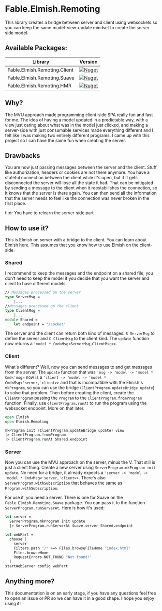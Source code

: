 # Fable.Elmish.Remoting

This library creates a bridge between server and client using websockets so you can keep the same model-view-update mindset to create the server side model.

## Available Packages:

| Library  | Version |
| ------------- | ------------- |
| Fable.Elmish.Remoting.Client  | [![Nuget](https://img.shields.io/nuget/v/Fable.Elmish.Remoting.Client.svg?colorB=green)](https://www.nuget.org/packages/Fable.Elmish.Remoting.Client) |
| Fable.Elmish.Remoting.Suave  | [![Nuget](https://img.shields.io/nuget/v/Fable.Elmish.Remoting.Suave.svg?colorB=green)](https://www.nuget.org/packages/Fable.Elmish.Remoting.Suave)  |
| Fable.Elmish.Remoting.HMR  | [![Nuget](https://img.shields.io/nuget/v/Fable.Elmish.Remoting.HMR.svg?colorB=green)](https://www.nuget.org/packages/Fable.Elmish.Remoting.HMR)  |

## Why?

The MVU approach made programming client-side SPA really fun and fast for me. The idea of having a model updated in a predictable way, with a view just caring about what was in the model just clicked, and making a server-side with just consumable services made everything different and I felt like I was making two entirely different programs. I came up with this project so I can have the same fun when creating the server.

## Drawbacks

You are now just passing messages between the server and the client. Stuff like authorization, headers or cookies are not there anymore. You have a stateful connection between the client while it's open, but if it gets disconnected the server will lose all the state it had.
That can be mitigated by sending a message to the client when it reestabilishes the connection, so it knows that the server is there again. You can then send all the information that the server needs to feel like the connection was never broken in the first place.

tl;dr You have to relearn the server-side part

## How to use it?

This is Elmish on server with a bridge to the client. You can learn about Elmish [here](https://elmish.github.io/). This assumes that you know how to use Elmish on the client-side.

### Shared

I recommend to keep the messages and the endpoint on a shared file; you don't need to keep the model if you decide that you want the server and client to have different models.

```fsharp
// Messages processed on the server
type ServerMsg = 
    |...
//Messages processed on the client
type ClientMsg =
    |...
module Shared =
    let endpoint = "/socket"
```

The server and the client can return both kind of messages: `S ServerMsg` to define the server and `C ClientMsg` to the client kind. The `update` function now returns a `'model * Cmd<Msg<ServerMsg,ClientMsg>>`.

### Client

What's different? Well, now you can send messages to and get messages from the server. The `update` function that was `'msg -> 'model -> 'model * Cmd<'msg>` now is a `'client -> 'model -> 'model * Cmd<Msg<'server,'client>>` and that is incompatible with the Elmish's `mkProgram`, so you can use the bridge (`ClientProgram.updateBridge update`) to solve that problem. Then before creating the client, create the `ClientProgram` passing the `Program` to the `ClientProgram.fromProgram` function. Finally, use `ClientProgram.runAt` to run the program using the websocket endpoint. More on that later.

```fsharp
open Elmish
open Elmish.Remoting

mkProgram init (ClientProgram.updateBridge update) view
|> ClientProgram.fromProgram
|> ClientProgram.runAt Shared.endpoint
```

### Server

Now you can use the MVU approach on the server, minus the V. That still is just a client thing. Create a new server using `ServerProgram.mkProgram init update`. No need for a bridge, it already expects a `'server -> 'model -> 'model * Cmd<Msg<'server,'client>>`. There's also `ServerProgram.withSubscription` that behaves the same as `Program.withSubscription`.

For use it, you need a server. There is one for Suave on the `Fable.Elmish.Remoting.Suave` package. You can pass it to the function `ServerProgram.runServerAt`. Here is how it's used:

```fsharp
let server =
  ServerProgram.mkProgram init update
  |> ServerProgram.runServerAt Suave.server Shared.endpoint

let webPart =
  choose [
    server
    Filters.path "/" >=> Files.browseFileHome "index.html"
    Files.browseHome
    RequestErrors.NOT_FOUND "Not found!"
  ]
startWebServer config webPart
```

## Anything more?

This documentation is on an early stage, if you have any questions feel free to open an issue or PR so we can have it in a good shape. I hope you enjoy using it!
